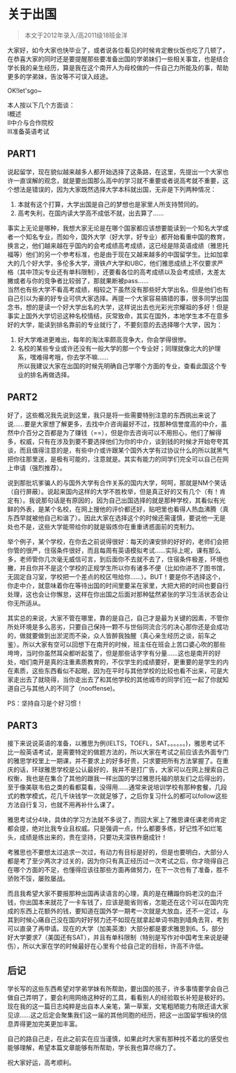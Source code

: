 
# 关于出国  

> 本文于2012年录入/高2011级18班金洋  

大家好，如今大家也快毕业了，或者说各位看见的时候肯定散伙饭也吃了几顿了，在恭喜大家的同时还是要提醒那些要准备出国的学弟妹们一些相关事宜，也是结合学长我的亲生经历，算是我在这个南开人为母校做的一件自己力所能及的事，帮助更多的学弟妹，告汝等不可误入歧途。

OK!let'sgo~

本人按以下几个方面谈：  
I概述  
II中介与合作院校  
III准备英语考试

## PART1

说起留学，现在貌似越来越多人都开始选择了这条路，在这里，先提出一个大家也许一直误解的观念，就是要出国那么高中的学习就不重要或者说高考就不重要，这个想法是错误的，因为大家既然选择大学本科就出国，无非是下列两种情况：  
1. 本就有这个打算，大学出国是自己的梦想也是家里人所支持赞同的。
2. 高考失利，在国内读大学高不成低不就，出去算了……  

事实上无论是哪种，我想大家无论是在哪个国家都应该想要能读到一个知名大学或者一个知名专业，而如今，国外大学（好大学，好专业）都开始看重中国的教育，换言之，他们越来越在乎国内的会考成绩高考成绩，这已经是除英语成绩（雅思托福等）他们的另一个参考标准，也是由于现在又越来越多的中国留学生。比如加拿大的几个好大学，多伦多大学，滑铁卢大学和UBC，他们雅思成绩上不仅要求严格（其中顶尖专业还有单科限制），还要看各位的高考成绩以及会考成绩，太差太撇或者与你的竞争者比较弱了，那就果断被pass……  
当然也有些大学不看高考成绩，相较之下虽然没有那些好大学出名，但是他们也有自己引以为豪的好专业可供大家选择。再提一个大家容易搞错的事，很多同学出国念书，想的是读一个好大学出名的大学，这样说出去也光彩光宗耀祖的多好！但是事实上国外大学切忌这种名校情结，灰常致命，其实在国外，本地学生本不在意多好的大学，能读到排名靠前的专业就行了，不要刻意的去选择哪个大学，因为：  
1. 好大学难进更难出，每年的淘汰率颇高竞争大，你会学得很惨。
2. 名校的某些专业或许还没有一般大学的那一个专业好；同理就像北大的护理系，嘿难得考哦，你去学不嘛……  
所以我建议大家在出国的时候先明确自己学哪个方面的专业，查看此国这个专业的排名再做选择。

## PART2

好了，这些概况我先说到这里，我只是将一些需要特别注意的东西挑出来说了说……要是大家想了解更多，去找中介咨询最好不过，找那种信誉度高的中介，虽然中介百分之百都是为了赚钱（==），但是你去咨询可以不用担心，他们了解得多，权威，只有在涉及到要不要选择他们为你的中介，谈到钱的时候才开始夸夸其谈，而且值得注意的是，有些中介或许跟某个国外大学有过协议什么的所以就黑气把你往那里送，是极有可能的，注意就是。其实有能力的同学们完全可以自己在网上申请（强烈推荐）。

说到那批坑爹骗人的与国外大学有合作关系的国内大学，呵呵，那就是NM个笑话（自行屏蔽）。说起来国内这样的大学不胜枚举，但是真正好的又有几个（有！肯定有）。我说那句话是有原因的，因为自己出国选择的就是那种学校，其看似有光鲜的外表，是某个名校，在网上搜他的评价都还好，贴吧里也看得人热血沸腾（真东西早就被他自己和谐了）。因此大家在选择这个的时候还需谨慎，要说他一无是处也不是，这些大学能带给你的就是锻炼你在重重诱惑面前的克制力。

举个例子，某个学校，在你去之前说得很好：每天的课安排的好好的，老师们会把你管的很严，住宿条件很好，而且每周有英语模拟考试……实际上呢，课有那么多，老师管你几次毫无威信可言，到后面你不去就不去了，住宿条件极差，环境也撇，并且你并不是这个学校的正规学生所以你有诸多不便（比如你进不了图书馆，无固定自习室，学校把一个差点的校区甩给你……）。BUT！要是你不选择这个，你走中介，就意味着你在等待出国的时间里要呆在家里，大把大把的时间也要自行处理，这也会让你懈怠，这样在你出国之后面对那种猛然紧张的学习生活状态会让你无所适从。

其实总的来说，大家不管在哪里，靠的是自己，自己才是最为关键的因素，不管你所处环境是多么恶劣，只要自己保持一颗不与世俗同流合污的决心那你还是会成功的，做就要做到出淤泥而不染，众人皆醉我独醒（真心亲生经历之谈，前车之鉴）。所以大家有空可以回想下在南开的时候，班主任在班会上苦口婆心吹的那些垮垮，当时你虽然耳朵都听起茧了，但是那些话字字有分量……这也是南开的好处，咱们南开是真的注重素质教育的，不仅学生的成绩要好，更重要的是学生的内在素质，这些东西看似不起眼，因为在平时与其他学校的比较也看不出来，可是大家走出去了就晓得，当你走出去了和其他学校的其他城市的同学们在一起了你就知道自己与其他人的不同了（nooffense)。

PS：坚持自习是个好习惯！



## PART3

接下来说说英语的准备，以雅思为例(IELTS，TOEFL，SAT。。。。。。)，雅思考试不比一般英语考试，是需要特定的做题方法的，所以大家在考试之前应该去外面专门的雅思学校里上一期课，并不要求上的好多好贵，只求要把所有方法掌握了。在重庆的话，环球雅思学校是公认最好的，我并不是打广告，大家可以在网上搜索自己权衡，我也是在集合了其他的跟我一样出国的学过雅思托福的朋友们之后得出的，至于像美联韦伯之类的看都莫看，没得用……通常来说培训学校有那种套餐，几段式的教学模式，花几千块钱学一次就足够了，之后你复习什么的都可以follow这些方法自行复习，也就不用再补什么课了。

雅思考试分4块，具体的学习方法就不多说了，而回大家上了雅思课任课老师肯定都会提，绝对比我专业且权威。只是强调一点，什么都要多练，好记性不如烂笔头，成绩是练出来的，贵在坚持，只要功夫深铁杵磨成针！

考雅思也不要想太过追求一次过，有动力有目标是好的，但是也要明白，大部分人都是考了至少两次才过关的，因为你只有真正经历过一次考试之后，你才晓得自己在哪个方面的不足，也懂得应该往那些方面再做努力，在下一次也有了准备，胜不骄败不馁，屡败屡战。

而且我希望大家不要报那种出国再读语言的心理，真的是在糟蹋你妈老汉的血汗钱，你出国本来就花了一卡车钱了，应该是能省则省，怎能还在这个可以在国内完成的东西上花额外的钱，要知道在国外学一期考一次就是大放血，还不一定过，与其到时候心痛自己没在国内好好努力还不如现在就拿起单词书跑到墙角去背，考到可以直录了再申请。现在的大学（加美英澳）大部分都是要求雅思到6。5，部分好大学要求7（美国还有SAT），并且有单科限制（特别是写作对中国考生来说是硬伤），所以大家在学的时候最好在心里有个给自己定的目标，许高不许低。

## 后记

学长写的这些东西希望对学弟学妹有所帮助，要出国的孩子，许多事情要学会自己做自己弄明了，要会利用网络这种好的工具，看看别人的经验取长补短是极好的。现在我的这一篇日志纯粹是出自本人亲笔，第一草案，文笔粗陋能力有限还请大家见谅……这之后定会聚集我们这一届的其他同胞的经历，把这一出国留学板块的信息弄得更加完美更加丰富。

自己的路自己走，在此之前实在应当谨慎，如果此时大家有那种找不着北的感受也能够理解，希望本篇文章能够有所帮助，学长我也算尽绵力了。

祝大家好运，高考顺利。


